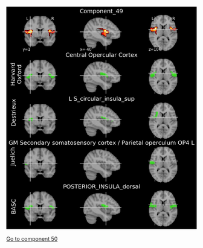 ![49](preliminary/49.jpg "Component 49")

[Go to component 50](https://parietal-inria.github.io/MODL_atlas/128/50 "Component 50")
